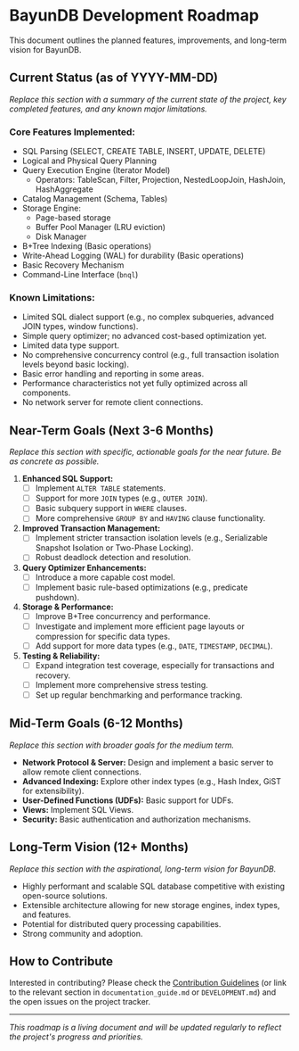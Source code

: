 # BayunDB Development Roadmap

This document outlines the planned features, improvements, and long-term vision for BayunDB.

## Current Status (as of YYYY-MM-DD)

*Replace this section with a summary of the current state of the project, key completed features, and any known major limitations.*

### Core Features Implemented:

*   SQL Parsing (SELECT, CREATE TABLE, INSERT, UPDATE, DELETE)
*   Logical and Physical Query Planning
*   Query Execution Engine (Iterator Model)
    *   Operators: TableScan, Filter, Projection, NestedLoopJoin, HashJoin, HashAggregate
*   Catalog Management (Schema, Tables)
*   Storage Engine:
    *   Page-based storage
    *   Buffer Pool Manager (LRU eviction)
    *   Disk Manager
*   B+Tree Indexing (Basic operations)
*   Write-Ahead Logging (WAL) for durability (Basic operations)
*   Basic Recovery Mechanism
*   Command-Line Interface (`bnql`)

### Known Limitations:

*   Limited SQL dialect support (e.g., no complex subqueries, advanced JOIN types, window functions).
*   Simple query optimizer; no advanced cost-based optimization yet.
*   Limited data type support.
*   No comprehensive concurrency control (e.g., full transaction isolation levels beyond basic locking).
*   Basic error handling and reporting in some areas.
*   Performance characteristics not yet fully optimized across all components.
*   No network server for remote client connections.

## Near-Term Goals (Next 3-6 Months)

*Replace this section with specific, actionable goals for the near future. Be as concrete as possible.* 

1.  **Enhanced SQL Support:**
    *   [ ] Implement `ALTER TABLE` statements.
    *   [ ] Support for more `JOIN` types (e.g., `OUTER JOIN`).
    *   [ ] Basic subquery support in `WHERE` clauses.
    *   [ ] More comprehensive `GROUP BY` and `HAVING` clause functionality.
2.  **Improved Transaction Management:**
    *   [ ] Implement stricter transaction isolation levels (e.g., Serializable Snapshot Isolation or Two-Phase Locking).
    *   [ ] Robust deadlock detection and resolution.
3.  **Query Optimizer Enhancements:**
    *   [ ] Introduce a more capable cost model.
    *   [ ] Implement basic rule-based optimizations (e.g., predicate pushdown).
4.  **Storage & Performance:**
    *   [ ] Improve B+Tree concurrency and performance.
    *   [ ] Investigate and implement more efficient page layouts or compression for specific data types.
    *   [ ] Add support for more data types (e.g., `DATE`, `TIMESTAMP`, `DECIMAL`).
5.  **Testing & Reliability:**
    *   [ ] Expand integration test coverage, especially for transactions and recovery.
    *   [ ] Implement more comprehensive stress testing.
    *   [ ] Set up regular benchmarking and performance tracking.

## Mid-Term Goals (6-12 Months)

*Replace this section with broader goals for the medium term.*

*   **Network Protocol & Server:** Design and implement a basic server to allow remote client connections.
*   **Advanced Indexing:** Explore other index types (e.g., Hash Index, GiST for extensibility).
*   **User-Defined Functions (UDFs):** Basic support for UDFs.
*   **Views:** Implement SQL Views.
*   **Security:** Basic authentication and authorization mechanisms.

## Long-Term Vision (12+ Months)

*Replace this section with the aspirational, long-term vision for BayunDB.*

*   Highly performant and scalable SQL database competitive with existing open-source solutions.
*   Extensible architecture allowing for new storage engines, index types, and features.
*   Potential for distributed query processing capabilities.
*   Strong community and adoption.

## How to Contribute

Interested in contributing? Please check the [Contribution Guidelines](CONTRIBUTING.md) (or link to the relevant section in `documentation_guide.md` or `DEVELOPMENT.md`) and the open issues on the project tracker.

---
*This roadmap is a living document and will be updated regularly to reflect the project's progress and priorities.* 